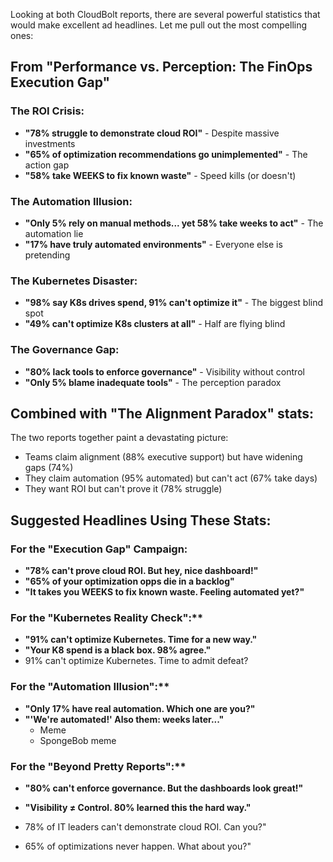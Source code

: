Looking at both CloudBolt reports, there are several powerful statistics that would make excellent ad headlines. Let me pull out the most compelling ones:

## **From "Performance vs. Perception: The FinOps Execution Gap"**

### The ROI Crisis:
- **"78% struggle to demonstrate cloud ROI"** - Despite massive investments
- **"65% of optimization recommendations go unimplemented"** - The action gap
- **"58% take WEEKS to fix known waste"** - Speed kills (or doesn't)

### The Automation Illusion:
- **"Only 5% rely on manual methods... yet 58% take weeks to act"** - The automation lie
- **"17% have truly automated environments"** - Everyone else is pretending

### The Kubernetes Disaster:
- **"98% say K8s drives spend, 91% can't optimize it"** - The biggest blind spot
- **"49% can't optimize K8s clusters at all"** - Half are flying blind

### The Governance Gap:
- **"80% lack tools to enforce governance"** - Visibility without control
- **"Only 5% blame inadequate tools"** - The perception paradox

## **Combined with "The Alignment Paradox" stats:**
The two reports together paint a devastating picture:
- Teams claim alignment (88% executive support) but have widening gaps (74%)
- They claim automation (95% automated) but can't act (67% take days)
- They want ROI but can't prove it (78% struggle)

## **Suggested Headlines Using These Stats:**

### For the "Execution Gap" Campaign:
- **"78% can't prove cloud ROI. But hey, nice dashboard!"**
- **"65% of your optimization opps die in a backlog"**
- **"It takes you WEEKS to fix known waste. Feeling automated yet?"**

### For the "Kubernetes Reality Check":**
- **"91% can't optimize Kubernetes. Time for a new way."**
- **"Your K8 spend is a black box. 98% agree."**
- 91% can't optimize Kubernetes. Time to admit defeat?

### For the "Automation Illusion":**
- **"Only 17% have real automation. Which one are you?"**
- **"'We're automated!' Also them: weeks later..."**
	- Meme
	- SpongeBob meme

### For the "Beyond Pretty Reports":**
- **"80% can't enforce governance. But the dashboards look great!"**
- **"Visibility ≠ Control. 80% learned this the hard way."**


- 78% of IT leaders can't demonstrate cloud ROI. Can you?"
- 65% of optimizations never happen. What about you?"
